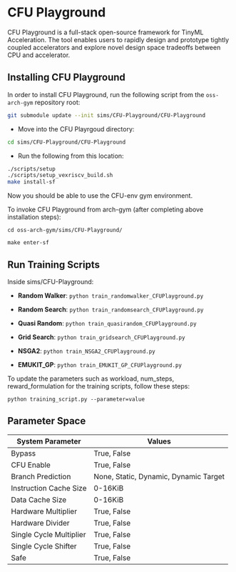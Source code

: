 CFU Playground
===

CFU Playground is a full-stack open-source framework for TinyML Acceleration. The tool enables users to rapidly design and prototype tightly coupled accelerators and explore novel design space tradeoffs between CPU and accelerator. 

## Installing CFU Playground

In order to install CFU Playground, run the following script from the `oss-arch-gym` repository root:

```sh
git submodule update --init sims/CFU-Playground/CFU-Playground
```

- Move into the CFU Playrgoud directory:
```sh 
cd sims/CFU-Playground/CFU-Playground
```
- Run the following from this location:
```sh
./scripts/setup
./scripts/setup_vexriscv_build.sh
make install-sf
```
Now you should be able to use the CFU-env gym environment.

To invoke CFU Playground from arch-gym (after completing above installation steps):
```
cd oss-arch-gym/sims/CFU-Playground/
```
```
make enter-sf
```

## Run Training Scripts

Inside sims/CFU-Playground:

* **Random Walker**: ```python train_randomwalker_CFUPlayground.py```

* **Random Search**: ```python train_randomsearch_CFUPlayground.py```

* **Quasi Random**: ```python train_quasirandom_CFUPlayground.py```

* **Grid Search**: ```python train_gridsearch_CFUPlayground.py```

* **NSGA2**: ```python train_NSGA2_CFUPlayground.py```

* **EMUKIT_GP**: ```python train_EMUKIT_GP_CFUPlayground.py```




To update the parameters such as workload, num_steps, reward_formulation for the training scripts, follow these steps:

```
python training_script.py --parameter=value
```

## Parameter Space
| System Parameter       | Values        |
| ----------------       | ------------- |
|Bypass                  | True, False  
|CFU Enable              | True, False  
|Branch Prediction       | None, Static, Dynamic, Dynamic Target                           
|Instruction Cache Size  | 0-16KiB                               
|Data Cache Size         | 0-16KiB                               
|Hardware Multiplier     | True, False                           
|Hardware Divider        | True, False                           
|Single Cycle Multiplier | True, False                           
|Single Cycle Shifter    | True, False                           
|Safe                    | True, False                           
